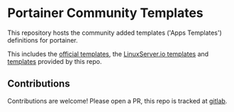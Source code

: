 # Portainer Community Templates

This repository hosts the community added templates ('Apps Templates') definitions for portainer.

This includes the [official templates](https://github.com/portainer/templates), the [LinuxServer.io templates](https://www.linuxserver.io/) and [templates](templates) provided by this repo.

## Contributions

Contributions are welcome! Please open a PR, this repo is tracked at [gitlab](https://gitlab.com/beardedio/portainer-community-templates).
